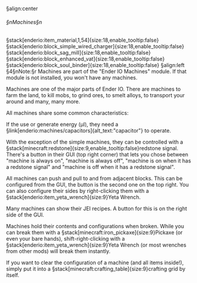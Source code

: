 §align:center
###### §nMachines§n
§stack[enderio:item_material,1,54]{size:18,enable_tooltip:false} §stack[enderio:block_simple_wired_charger]{size:18,enable_tooltip:false} §stack[enderio:block_sag_mill]{size:18,enable_tooltip:false} §stack[enderio:block_enhanced_vat]{size:18,enable_tooltip:false} §stack[enderio:block_soul_binder]{size:18,enable_tooltip:false} 
§align:left
§4§nNote:§r Machines are part of the "Ender IO Machines" module. If that module is not installed, you won't have any machines.

Machines are one of the major parts of Ender IO. There are machines to farm the land, to kill mobs, to grind ores, to smelt alloys, to transport your around and many, many more.

All machines share some common characteristics:

If the use or generate energy (µI), they need a §link[enderio:machines/capacitors]{alt_text:"capacitor"} to operate.

With the exception of the simple machines, they can be controlled with a §stack[minecraft:redstone]{size:9,enable_tooltip:false}redstone signal. There's a button in their GUI (top right corner) that lets you chose between "machine is always on", "machine is always off", "machine is on when it has a redstone signal" and "machine is off when it has a redstone signal".

All machines can push and pull to and from adjacent blocks. This can be configured from the GUI, the button is the second one on the top right. You can also configure their sides by right-clicking them with a §stack[enderio:item_yeta_wrench]{size:9}Yeta Wrench.

Many machines can show their JEI recipes. A button for this is on the right side of the GUI.

Machines hold their contents and configurations when broken. While you can break them with a §stack[minecraft:iron_pickaxe]{size:9}Pickaxe (or even your bare hands), shift-right-clicking with a §stack[enderio:item_yeta_wrench]{size:9}Yeta Wrench (or most wrenches from other mods) will break them instantly.

If you want to clear the configuration of a machine (and all items inside!), simply put it into a §stack[minecraft:crafting_table]{size:9}crafting grid by itself.
